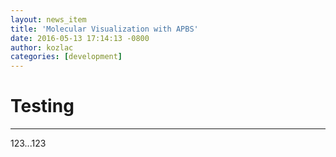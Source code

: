 ```yaml
---
layout: news_item
title: 'Molecular Visualization with APBS'
date: 2016-05-13 17:14:13 -0800
author: kozlac
categories: [development]
---
```


# Testing
---

123...123

